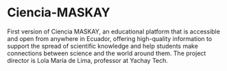 # Ciencia-MASKAY
First version of Ciencia MASKAY, an educational platform that is accessible and open from anywhere in Ecuador, offering high-quality information to support the spread of scientific knowledge and help students make connections between science and the world around them. The project director is Lola María de Lima, professor at Yachay Tech.
